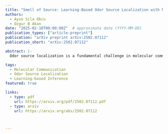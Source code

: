 ```yaml
---
title: "Smell of Source: Learning-Based Odor Source Localization with Molecular Communication"
authors:
  - Ayse Sila Okcu
  - Ozgur B Akan
date: "2025-02-10T00:00:00Z"  # approximate date (YYYY-MM-DD)
publication_types: ["article-preprint"]
publication: "arXiv preprint arXiv:2502.07112"
publication_short: "arXiv:2502.07112"

abstract: |-
  Odor source localization is a fundamental challenge in molecular communication, environmental monitoring, disaster response, industrial safety, and robotics. In this study, we investigate three major approaches: Bayesian filtering, machine learning (ML) models, and physics-informed neural networks (PINNs) with the aim of odor source localization in a single-source, singlemolecule case. By considering the source-sensor architecture as a transmitter-receiver model we explore source localization under the scope of molecular communication. Synthetic datasets are generated using a 2D advection-diffusion PDE solver to evaluate each method under varying conditions, including sensor noise and sparse measurements.

tags:
  - Molecular Communication
  - Odor Source Localization
  - Learning-based Inference
featured: true

links:
  - type: pdf
    url: https://arxiv.org/pdf/2502.07112.pdf
  - type: arxiv
    url: https://arxiv.org/abs/2502.07112



---
```

